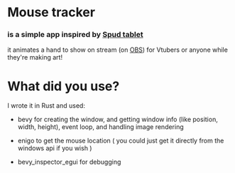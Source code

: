 # Mouse tracker

### is a simple app inspired by [Spud tablet](https://sadwhale-studios.itch.io/spud-tablet)

it animates a hand to show on stream (on [OBS](https://obsproject.com/)) for Vtubers or anyone while they're making art!

# What did you use?
I wrote it in Rust
and used:

- bevy for creating the window, and getting window info (like position, width, height), event loop, and handling image rendering

- enigo to get the mouse location ( you could just get it directly from the windows api if you wish )

- bevy_inspector_egui for debugging
